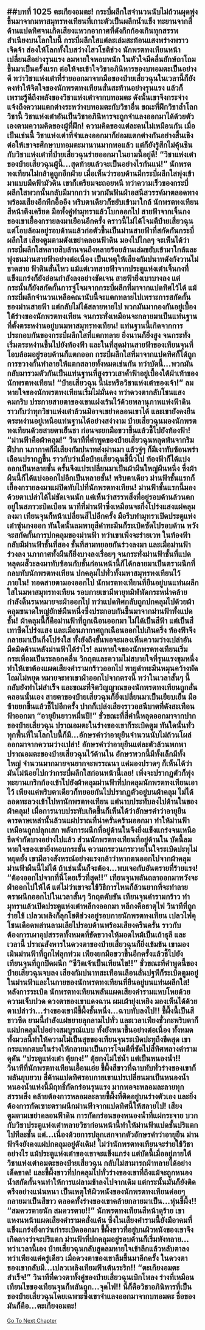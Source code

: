 ##บทที่ 1025 ตะเกียงอมตะ!
กระบี่ผลึกใสจำนวนนับไม่ถ้วนผุดพุ่งขึ้นมาจากมหาสมุทรทงเทียนที่เกาะตัวเป็นผลึกน้ำแข็ง ทะยานจากสี่ด้านแปดทิศจนเกิดเสียงแหวกอากาศที่ดังกึกก้องเกินทุกสรรพสำเนียงบนโลกใบนี้
กระบี่ผลึกใสแต่ละเล่มสะท้อนแสงพร่างพราวเจิดจ้า ส่องให้โลกทั้งใบสว่างไสวโชติช่วง นักพรตทงเทียนหน้าเปลี่ยนสีอย่างรุนแรง ลมหายใจหอบหนัก ในหัวใจมีคลื่นยักษ์ถาโถมขึ้นมาเป็นครั้งแรก
ต่อให้จะเข้าใจวิชาอภินิหารของบทอมตะเป็นอย่างดี ทว่าวิชาแห่งเต๋าที่ร่ายออกมาจากมือของป๋ายเสี่ยวฉุนในเวลานี้ก็ยังคงทำให้จิตใจของนักพรตทงเทียนสั่นสะท้านอย่างรุนแรง
แล้วก็เพราะรู้ดีถึงพลังของวิชาแห่งเต๋าจากบทอมตะ ดังนั้นเขาจึงกระจ่างแจ้งถึงความแตกต่างระหว่างบทอมตะกับวิชาอื่น ขณะที่ฝึกวิชาล้ำโลกวิชานี้ วิชาแห่งเต๋าอันเป็นวิชาอภินิหารจะถูกจำแลงออกมาได้ด้วยตัวเองตามความคิดของผู้ที่ฝึก!
ความคิดของแต่ละคนไม่เหมือนกัน เมื่อเป็นเช่นนี้ วิชาแห่งเต่าที่จำแลงออกมาก็ย่อมแตกต่างกันอย่างสิ้นเชิง ต่อให้เขาจะศึกษาบทอมตะมานานมากพอแล้ว แต่ก็ยังรู้สึกไม่คุ้นชินกับวิชาแห่งเต๋าที่ป๋ายเสี่ยวฉุนร่ายออกมาในยามนี้อยู่ดี!
“วิชาแห่งเต๋าของป๋ายเสี่ยวฉุนผู้นี้...สุดท้ายแล้วจะเป็นอย่างไรกันแน่!” นักพรตทงเทียนไม่กล้าดูถูกอีกฝ่าย เมื่อเห็นว่ารอบด้านมีกระบี่ผลึกใสพุ่งเข้ามาแบบมืดฟ้ามัวดิน เขาก็เตรียมจะถอยหนี
ทว่าความเร็วของกระบี่ผลึกใสพวกนั้นกลับมีมากกว่า พวกมันฟันฝ่าอสนีสวรรค์มาตลอดทางพร้อมเสียงอึกทึกอื้ออึง พริบตาเดียวก็ขยับเข้ามาใกล้
นักพรตทงเทียนสีหน้าตึงเครียด มือทั้งคู่ทำมุทราแล้วโบกออกไป สายฟ้าจากเจิ้นกงของเขาเยื้องกรายลงมาเยือนอีกครั้ง คราวนี้ไม่ได้โจมตีป๋ายเสี่ยวฉุน แต่โอบล้อมอยู่รอบด้านแล้วก่อตัวขึ้นเป็นม่านสายฟ้าที่สกัดกันกระบี่ผลึกใส
เสียงตูมตามดังเขย่าคลอนฟ้าดิน มองไปไกลๆ จะเห็นได้ว่ากระบี่ผลึกใสหลายสิบล้านจนถึงหลายร้อยล้านเล่มขยับเข้ามาใกล้และพุ่งชนม่านสายฟ้าอย่างต่อเนื่อง เป็นเหตุให้เสียงกัมปนาทดังกังวานไม่ขาดสาย ฟ้าดินสั่นไหว แม้แต่เวทสายฟ้าจากประตูแห่งเต๋าเจิ้นกงที่แข็งแกร่งก็ยังอ่อนกำลังลงอย่างชัดเจน สายฟ้ายิ่งเบาบางลง แต่กระนั้นก็ยังสกัดกั้นการจู่โจมจากกระบี่ผลึกที่มาจากแปดทิศไว้ได้
แม้กระบี่ผลึกจำนวนเหลือคณานับนี้จะแตกทลายไปเพราะการสกัดกั้นของม่านสายฟ้า แต่กลับไม่ได้สลายหายไป พวกมันมากองกันอยู่เบื้องใต้ร่างของนักพรตทงเทียน จนกระทั่งเหมือนจะกลายมาเป็นแท่นฐานที่ตั้งตระหง่านอยู่บนมหาสมุทรทงเทียน!
แท่นฐานนี้เกิดจากการประกอบกันของกระบี่ผลึกใสที่แตกทลาย ยิ่งนานก็ยิ่งสูง จนกระทั่งเริ่มตระหง่านขึ้นไปยังท้องฟ้า และในที่สุดม่านสายฟ้าของเทียนจุนที่โอบล้อมอยู่รอบด้านก็แตกออก กระบี่ผลึกใสที่มาจากแปดทิศก็ได้ถูกการขวางกั้นทำลายให้แตกสลายทั้งหมดเช่นกัน ทว่าบัดนี้...พวกมันกลับมารวมตัวกันเป็นแท่นฐานที่สูงราวเสาค้ำฟ้าอยู่เบื้องใต้ฝ่าเท้าของนักพรตทงเทียน!
“ป๋ายเสี่ยวฉุน นี่น่ะหรือวิชาแห่งเต๋าของเจ้า!” ลมหายใจของนักพรตทงเทียนเริ่มไม่มั่นคง ทว่าดวงตากลับโชนแสงคมกริบ ประกายสายตาของเขาแฝงเร้นไว้ด้วยพลานุภาพแห่งฟ้าดิน ราวกับว่าทุกวิชาแห่งเต๋าล้วนมิอาจเขย่าคลอนเขาได้ และเขายังคงยืนตระหง่านอยู่เหนือแท่นฐานได้อย่างสง่างาม
ป๋ายเสี่ยวฉุนมองนักพรตทงเทียนด้วยสายตาเย็นชา ก่อนจะยกมือขวาขึ้นแล้วชี้ไปยังท้องฟ้า!
“ม่านฟ้าคือผ้าคลุม!”
วินาทีที่คำพูดของป๋ายเสี่ยวฉุนหลุดพ้นจากริมฝีปาก นภากาศก็มีเสียงกัมปนาทส่งผ่านมา แล้วจู่ๆ ก็มีเงาทับซ้อนพร่าเลือนปรากฏขึ้น ราวกับว่าเมื่อป๋ายเสี่ยวฉุนชี้นิ้วไป ท้องฟ้าก็ได้แบ่งออกเป็นหลายชั้น ครั้นจึงแปรเปลี่ยนมาเป็นผ้าผืนใหญ่ผืนหนึ่ง ซึ่งผ้าผืนนี้ก็ได้แบ่งออกไปอีกเป็นหลายชั้น!
พริบตาเดียว ม่านฟ้าชั้นแรกก็เยื้องกรายลงมาแผ่ปิดทับไปที่นักพรตทงเทียน!
ม่านฟ้าชั้นแรกนี้มองด้วยตาเปล่าได้ไม่ชัดเจนนัก แค่เห็นว่าสรรพสิ่งที่อยู่รอบด้านล้วนตกอยู่ในสภาวะบิดเบือน นาทีที่ม่านฟ้าซึ่งเหมือนจะกึ่งโปร่งแสงแผ่คลุมลงมา เทียนจุนก็หน้าเปลี่ยนสีไปอีกครั้ง มือรีบทำมุทราเปิดประตูแห่งเต๋าซุ่นกงออก ทันใดนั้นลมพายุสีดำทะมึนก็ระเบิดซัดไปรอบด้าน หวังจะสกัดกั้นการปกคลุมของม่านฟ้า
ทว่าเขาเพิ่งจะร่ายเวท ในท้องฟ้ากลับมีม่านฟ้าชั้นที่สอง ชั้นที่สามทยอยกันร่วงลงมา และเมื่อม่านฟ้าร่วงลง นภากาศทั้งผืนก็ยิ่งบางลงเรื่อยๆ จนกระทั่งม่านฟ้าชั้นที่แปดหลุดผลั๊วะลงมาทับซ้อนกับชั้นก่อนหน้านี้ก็ได้กลายมาเป็นตราผนึกที่กลบทับนักพรตทงเทียน ปกคลุมไปทั่วทั้งมหาสมุทรทงเทียนไว้ภายใน!
ทอดสายตามองออกไป นักพรตทงเทียนที่ยืนอยู่บนแท่นผลึกใสในมหาสมุทรทงเทียน รอบกายเขามีพายุทมิฬพัดกระหน่ำคล้ายกำลังดิ้นรนหมายจะฝ่าออกไป ทว่าแปดทิศกลับถูกปกคลุมไปด้วยผ้าคลุมขนาดใหญ่ยักษ์ผืนหนึ่งซึ่งประกอบกันขึ้นมาจากม่านฟ้าทั้งแปดชั้น!
ผ้าคลุมนี้ก็คือม่านฟ้าที่ถูกเฉือนออกมา ไม่ได้เป็นสีฟ้า แต่เป็นสีเทาซีดโปร่งแสง และเมื่อนภากาศถูกเฉือนออกไปเกินครึ่ง ท้องฟ้าจึงกลายมาเป็นกึ่งโปร่งใส ทั้งยังถึงขั้นพอจะมองเห็นความว่างเปล่าอันมืดมิดด้านหลังม่านฟ้าได้รำไร!
ลมหายใจของนักพรตทงเทียนเริ่มกระเพื่อมเป็นระลอกคลื่น วิกฤตและความไม่สบายใจที่รุนแรงขุมหนึ่งทำให้เขาต้องแผดเสียงคำรามกร้าวออกไป พายุดำทะมึนหมุนคว้างพัดโถมไม่หยุด หมายจะพาเขาฝ่าออกไปจากตรงนี้ ทว่าในเวลาสั้นๆ นี้กลับยังทำไม่สำเร็จ
และขณะที่จิตวิญญาณของนักพรตทงเทียนถูกสั่นคลอนนั้นเอง สายตาของป๋ายเสี่ยวฉุนก็ยิ่งเปลี่ยนมาเป็นเยียบเย็น มือซ้ายยกขึ้นแล้วชี้ไปอีกครั้ง ปากก็เปล่งเสียงราวอสนีบาตที่ดังสะเทือนฟ้าออกมา
“อายุยืนยาวหมื่นปี!” ชั่วขณะที่สี่คำนี้หลุดออกมาจากปากของป๋ายเสี่ยวฉุน ปราณอมตะในร่างของเขาก็ระเบิดตูม ทันใดนั้นทั่วทุกพื้นที่ในโลกใบนี้ก็มี...อักษรคำว่าอายุยืนจำนวนนับไม่ถ้วนโผล่ออกมาจากความว่างเปล่า!
อักษรคำว่าอายุยืนแต่ละตัวล้วนพกพาปราณอมตะของป๋ายเสี่ยวฉุนไว้ด้านใน อักษรพวกนี้มีทั้งเล็กมีทั้งใหญ่ จำนวนมากมายจนยากจะพรรณนา แค่มองปราดๆ ก็เห็นได้ว่ามันไม่น้อยไปกว่ากระบี่ผลึกใสก่อนหน้านี้เลย!
เพิ่งจะปรากฏตัวก็พุ่งทะยานเกริกก้องเข้าไปยังผ้าคลุมม่านฟ้าที่ปกคลุมนักพรตทงเทียนเอาไว้ เพียงแค่พริบตาเดียวก็ทยอยกันไปปรากฏตัวอยู่บนผ้าคลุม ไม่ได้ลอดทะลวงเข้าไปหานักพรตทงเทียน แต่นาบประทับลงไปด้านในของผ้าคลุม!
เมื่อการนาบประทับเกิดขึ้นก็เห็นได้ว่าอักษรคำว่าอายุยืนดารดาษเหล่านั้นล้วนแผ่ปราณที่น่าครั่นคร้ามออกมา ทำให้ม่านฟ้าเหมือนถูกปลุกเสก พลังการผนึกที่อยู่ด้านในจึงยิ่งแข็งแกร่งจนเหนือขีดจำกัดบางอย่างไปแล้ว
ส่วนนักพรตทงเทียนที่อยู่ด้านใน บัดนี้ลมหายใจของเขายิ่งหอบกระชั้น ความกระวนกระวายในใจระเบิดปะทุไม่หยุดยั้ง เขามีลางสังหรณ์อย่างแรงกล้าว่าหากตนออกไปจากผ้าคลุมม่านฟ้าผืนนี้ไม่ได้ ถ้าเช่นนั้นก็จะต้อง...พบเจอกับอันตรายที่ร้ายแรง!
“ต้องออกไปจากที่นี่โดยเร็วที่สุด!!” เทียนจุนพลันถลาออกมาหวังจะฝ่าออกไปให้ได้ แต่ไม่ว่าเขาจะใช้วิธีการไหนก็ล้วนยากที่จะทำลายตราผนึกออกไปในเวลาสั้นๆ วิกฤตคับขัน เทียนจุนคำรามกร้าว ทำมุทราแล้วเปิดประตูแห่งเต๋าหลีกงออกมา
หลีกงคือธาตุไฟ วินาทีที่ถูกร่ายใช้ เปลวเพลิงก็ลุกโชติช่วงอยู่รอบกายนักพรตทงเทียน เปลวไฟคุโชนเดือดพล่านลามเลียไปรอบด้านพร้อมเสียงครืนครั่น ราวกับต้องการเผาอุปสรรคทั้งหมดที่ขัดขวางให้มอดไหม้เป็นเถ้าธุลี
และเวลานี้ ปราณสังหารในดวงตาของป๋ายเสี่ยวฉุนก็ยิ่งเข้มข้น เขามองเมินม่านฟ้าที่ถูกไฟลุกท่วม เพียงยกมือขวาขึ้นอีกครั้งแล้วชี้ไปยังเทียนจุนที่ถูกปิดผนึก
“ชีวิตเจ้าเป็นเทียนไข!!”
ชั่วขณะที่คำพูดนี้ของป๋ายเสี่ยวฉุนจบลง เสียงกัมปนาทสะเทือนเลือนลั่นปฐพีก็ระเบิดตูมอยู่ในม่านฟ้าและในกายของนักพรตทงเทียนที่ยืนอยู่บนแท่นผลึกใส!
หลังการระเบิด นักพรตทงเทียนพลันแผดเสียงคำรามแหบโหยด้วยความเจ็บปวด ดวงตาของเขาแดงฉาน ผมเผ้ายุ่งเหยิง มองเห็นได้ด้วยตาเปล่าว่า...ร่างของเขามีขี้ผึ้งชั้นหนึ่ง...ฉาบทับลงไป!!
ขี้ผึ้งนี้เป็นสีขาวซีด ยามนี้กำลังแผ่ขยายลุกลามไปทั่ว และเวลาเพียงชั่วกะพริบตาก็แผ่ปกคลุมไปอย่างสมบูรณ์แบบ ทั้งยังหนาขึ้นอย่างต่อเนื่อง ทั้งหมดทั้งมวลนี้ทำให้ความไม่เป็นสุขของเทียนจุนระเบิดปะทุถึงขีดสุด เขากระแทกตบะในร่างให้กลายมาเป็นการโจมตีที่ซัดไปสี่ทิศพลางคำรามดุดัน
“ประตูแห่งเต๋า ตุ้ยกง!”
ตุ้ยกงไม่ใช่น้ำ แต่เป็นหนองน้ำ!!
วินาทีที่นักพรตทงเทียนเอื้อนเอ่ย ขี้ผึ้งสีขาวที่ฉาบทับทั่วร่างของเขาก็พลันยุบยวบ สี่ด้านแปดทิศรอบกายเขาแปรเปลี่ยนมาเป็นหนองน้ำ หนองน้ำแห่งนี้มีฤทธิ์กัดกร่อนรุนแรง มากพอจะหลอมละลายทุกสรรพสิ่ง คล้ายต้องการหลอมละลายขี้ผึ้งที่ติดอยู่บนร่างตัวเอง และยิ่งต้องการกัดเซาะตราผนึกม่านฟ้าจากแปดทิศนี้ให้สลายไป!
เสียงตูมตามเขย่าคลอนฟ้าดิน การกัดกร่อนของหนองน้ำที่แผ่กระจาย บวกกับวิชาประตูแห่งเต๋าหลายวิชาก่อนหน้านี้ทำให้ม่านฟ้าแปดชั้นปริแตกไปทีละชั้น แต่...เนื่องด้วยการปลุกเสกจากตัวอักษรคำว่าอายุยืน ม่านฟ้าจึงยังคงแผ่ปกคลุมอยู่ดังเดิม!
ไม่ว่านักพรตทงเทียนจะร่ายใช้วิชาอย่างไร แม้ประตูแห่งเต๋าของเขาจะแข็งแกร่ง แต่บัดนี้เมื่ออยู่ภายใต้วิชาแห่งเต๋าอมตะของป๋ายเสี่ยวฉุน กลับไม่สามารถฝ่าทลายได้อย่างเด็ดขาด!
และขี้ผึ้งขาวที่ปกคลุมไปทั่วร่างของเขาที่ถึงแม้จะถูกหนองน้ำสกัดกั้นจนทำให้การแผ่ลามช้าลงไปจากเดิม แต่กระนั้นมันก็ยังติดตรึงอย่างแน่นหนา เป็นเหตุให้ผิวหนังของนักพรตทงเทียนค่อยๆ กลายมาเป็นสีขาว ตลอดทั้งร่างของเขาคล้ายกลายมาเป็น...หุ่นขี้ผึ้ง!!
“สมควรตายนัก สมควรตาย!!” นักพรตทงเทียนสีหน้าดุร้าย เขาแหงนหน้าแผดเสียงคำรามคลั่งแค้น ซึ่งในเสียงคำรามนี้ยังมีอาคมที่แข็งแกร่งยิ่งกว่าเก่าระเบิดออกมา ขี้ผึ้งขาวที่อยู่บนผิวหนังของเขาจึงเกิดลางว่าจะปริแตก ม่านฟ้าที่ปกคลุมอยู่รอบด้านก็เริ่มพังทลาย...
ทว่าเวลานี้เอง ป๋ายเสี่ยวฉุนกลับสูดลมหายใจเข้าลึกแล้วหลับตาลง ทว่าเพียงแค่ครู่เดียว เมื่อดวงตาของเขาลืมขึ้นมาอีกครั้ง ในดวงตาของเขากลับมี...เปลวเพลิงเทียมฟ้าเต้นระริก!!
“ตะเกียงอมตะ สำเร็จ!”
วินาทีที่ดวงตาทั้งคู่ของป๋ายเสี่ยวฉุนเบิกโพลง ร่างที่เหมือนเทียนไขของเทียนจุนก็พลันถูก...จุดไฟ!!
นี่ก็คือวิชาอภินิหารที่เป็นของป๋ายเสี่ยวฉุนโดยเฉพาะซึ่งเขาจำแลงออกมาจากบทอมตะ ชื่อของมันก็คือ...ตะเกียงอมตะ!
------


[Go To Next Chapter]( ./172.md)